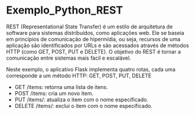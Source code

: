 # Exemplo_Python_REST

REST (Representational State Transfer) é um estilo de arquitetura de software para sistemas distribuídos, como aplicações web. Ele se baseia em princípios de comunicação de hipermídia, ou seja, recursos de uma aplicação são identificados por URLs e são acessados ​​através de métodos HTTP (como GET, POST, PUT e DELETE). O objetivo do REST é tornar a comunicação entre sistemas mais fácil e escalável.

Neste exemplo, o aplicativo Flask implementa quatro rotas, cada uma corresponde a um método HTTP:  GET, POST, PUT, DELETE
<ul>
<li>GET /items: retorna uma lista de itens.</li>
<li>POST /items: cria um novo item.</li>
<li>PUT /items/<name>: atualiza o item com o nome especificado.</li>
<li>DELETE /items/<name>: exclui o item com o nome especificado.</li>
</ul>
